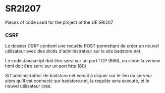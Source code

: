 # SR2I207
Pieces of code used for the project of the UE SRI207

### CSRF

Le dossier CSRF contient une requête POST permettant de créer un nouvel utilisateur avec des droits d'administrateur sur le site badstore.net.

Le code Javascript doit être servi sur un port TCP (666), ou sinon la version html doit être servi sur un port http (80)

Si l'administrateur de badstore.net venait à cliquer sur le lien du serveur alors qu'il est connecté sur badstore.net, la requête sera exécuté, et le nouvel utilisateur créé.
